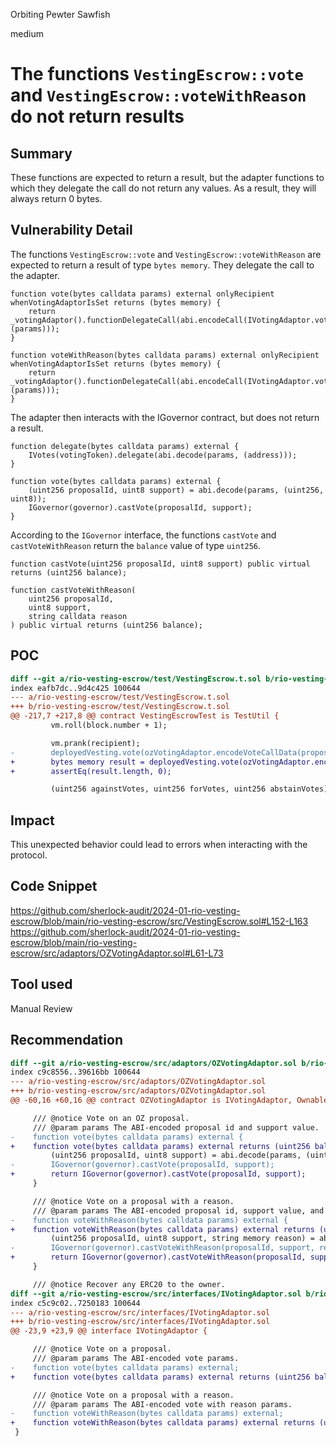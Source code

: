 Orbiting Pewter Sawfish

medium

# The functions `VestingEscrow::vote` and `VestingEscrow::voteWithReason` do not return results

## Summary

These functions are expected to return a result, but the adapter functions to which they delegate the call do not return any values. As a result, they will always return 0 bytes.

## Vulnerability Detail

The functions `VestingEscrow::vote` and `VestingEscrow::voteWithReason` are expected to return a result of type `bytes memory`. They delegate the call to the adapter.

```solidity
function vote(bytes calldata params) external onlyRecipient whenVotingAdaptorIsSet returns (bytes memory) {
    return _votingAdaptor().functionDelegateCall(abi.encodeCall(IVotingAdaptor.vote, (params)));
}

function voteWithReason(bytes calldata params) external onlyRecipient whenVotingAdaptorIsSet returns (bytes memory) {
    return _votingAdaptor().functionDelegateCall(abi.encodeCall(IVotingAdaptor.voteWithReason, (params)));
}
```

The adapter then interacts with the IGovernor contract, but does not return a result.

```solidity
function delegate(bytes calldata params) external {
    IVotes(votingToken).delegate(abi.decode(params, (address)));
}

function vote(bytes calldata params) external {
    (uint256 proposalId, uint8 support) = abi.decode(params, (uint256, uint8));
    IGovernor(governor).castVote(proposalId, support);
}
```

According to the `IGovernor` interface, the functions `castVote` and `castVoteWithReason` return the `balance` value of type `uint256`.

```solidity
function castVote(uint256 proposalId, uint8 support) public virtual returns (uint256 balance);

function castVoteWithReason(
    uint256 proposalId,
    uint8 support,
    string calldata reason
) public virtual returns (uint256 balance);
```

## POC

```diff
diff --git a/rio-vesting-escrow/test/VestingEscrow.t.sol b/rio-vesting-escrow/test/VestingEscrow.t.sol
index eafb7dc..9d4c425 100644
--- a/rio-vesting-escrow/test/VestingEscrow.t.sol
+++ b/rio-vesting-escrow/test/VestingEscrow.t.sol
@@ -217,7 +217,8 @@ contract VestingEscrowTest is TestUtil {
         vm.roll(block.number + 1);

         vm.prank(recipient);
-        deployedVesting.vote(ozVotingAdaptor.encodeVoteCallData(proposalId, uint8(VoteType.For)));
+        bytes memory result = deployedVesting.vote(ozVotingAdaptor.encodeVoteCallData(proposalId, uint8(VoteType.For)));
+        assertEq(result.length, 0);

         (uint256 againstVotes, uint256 forVotes, uint256 abstainVotes) = governor.proposalVotes(proposalId);

```

## Impact

This unexpected behavior could lead to errors when interacting with the protocol.

## Code Snippet

https://github.com/sherlock-audit/2024-01-rio-vesting-escrow/blob/main/rio-vesting-escrow/src/VestingEscrow.sol#L152-L163
https://github.com/sherlock-audit/2024-01-rio-vesting-escrow/blob/main/rio-vesting-escrow/src/adaptors/OZVotingAdaptor.sol#L61-L73

## Tool used

Manual Review

## Recommendation

```diff
diff --git a/rio-vesting-escrow/src/adaptors/OZVotingAdaptor.sol b/rio-vesting-escrow/src/adaptors/OZVotingAdaptor.sol
index c9c8556..39616bb 100644
--- a/rio-vesting-escrow/src/adaptors/OZVotingAdaptor.sol
+++ b/rio-vesting-escrow/src/adaptors/OZVotingAdaptor.sol
@@ -60,16 +60,16 @@ contract OZVotingAdaptor is IVotingAdaptor, Ownable {

     /// @notice Vote on an OZ proposal.
     /// @param params The ABI-encoded proposal id and support value.
-    function vote(bytes calldata params) external {
+    function vote(bytes calldata params) external returns (uint256 balance) {
         (uint256 proposalId, uint8 support) = abi.decode(params, (uint256, uint8));
-        IGovernor(governor).castVote(proposalId, support);
+        return IGovernor(governor).castVote(proposalId, support);
     }

     /// @notice Vote on a proposal with a reason.
     /// @param params The ABI-encoded proposal id, support value, and reason.
-    function voteWithReason(bytes calldata params) external {
+    function voteWithReason(bytes calldata params) external returns (uint256 balance) {
         (uint256 proposalId, uint8 support, string memory reason) = abi.decode(params, (uint256, uint8, string));
-        IGovernor(governor).castVoteWithReason(proposalId, support, reason);
+        return IGovernor(governor).castVoteWithReason(proposalId, support, reason);
     }

     /// @notice Recover any ERC20 to the owner.
diff --git a/rio-vesting-escrow/src/interfaces/IVotingAdaptor.sol b/rio-vesting-escrow/src/interfaces/IVotingAdaptor.sol
index c5c9c02..7250183 100644
--- a/rio-vesting-escrow/src/interfaces/IVotingAdaptor.sol
+++ b/rio-vesting-escrow/src/interfaces/IVotingAdaptor.sol
@@ -23,9 +23,9 @@ interface IVotingAdaptor {

     /// @notice Vote on a proposal.
     /// @param params The ABI-encoded vote params.
-    function vote(bytes calldata params) external;
+    function vote(bytes calldata params) external returns (uint256 balance);

     /// @notice Vote on a proposal with a reason.
     /// @param params The ABI-encoded vote with reason params.
-    function voteWithReason(bytes calldata params) external;
+    function voteWithReason(bytes calldata params) external returns (uint256 balance);
 }
```
